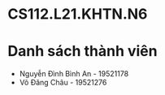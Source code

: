 # CS112.L21.KHTN.N6
<h1>Danh sách thành viên</h1>
    <ul>
        <li>Nguyễn Đình Bình An - 19521178</li>
        <li>Võ Đăng Châu - 19521276</li>
    </ul>
